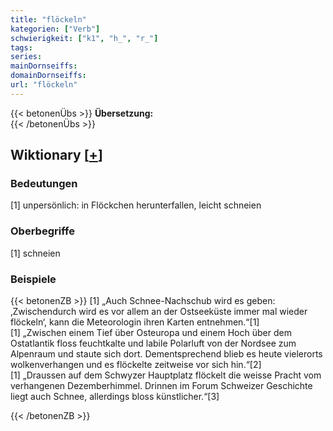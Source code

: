 ```yaml
---
title: "flöckeln"
kategorien: ["Verb"]
schwierigkeit: ["k1", "h_", "r_"]
tags:
series:
mainDornseiffs:
domainDornseiffs:
url: "flöckeln"
---
```


{{< betonenÜbs >}}
**Übersetzung:**  
{{< /betonenÜbs >}}

## Wiktionary [[+](https://de.wiktionary.org/wiki/flöckeln)]

### Bedeutungen
[1] unpersönlich: in Flöckchen herunterfallen, leicht schneien  

### Oberbegriffe
[1] schneien  

### Beispiele
{{< betonenZB >}}
[1] „Auch Schnee-Nachschub wird es geben: ‚Zwischendurch wird es vor allem an der Ostseeküste immer mal wieder flöckeln‘, kann die Meteorologin ihren Karten entnehmen.“[1]  
[1] „Zwischen einem Tief über Osteuropa und einem Hoch über dem Ostatlantik floss feuchtkalte und labile Polarluft von der Nordsee zum Alpenraum und staute sich dort. Dementsprechend blieb es heute vielerorts wolkenverhangen und es flöckelte zeitweise vor sich hin.“[2]  
[1] „Draussen auf dem Schwyzer Hauptplatz flöckelt die weisse Pracht vom verhangenen Dezemberhimmel. Drinnen im Forum Schweizer Geschichte liegt auch Schnee, allerdings bloss künstlicher.“[3]  

{{< /betonenZB >}}

